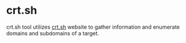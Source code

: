 # crt.sh
crt.sh tool utilizes [crt.sh](crt.sh) website to gather information and enumerate domains and subdomains of a target.
